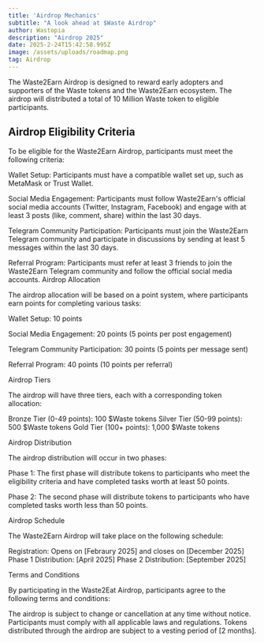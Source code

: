 ```yaml
---
title: 'Airdrop Mechanics'
subtitle: "A look ahead at $Waste Airdrop"
author: Wastopia
description: "Airdrop 2025"
date: 2025-2-24T15:42:58.995Z
image: /assets/uploads/roadmap.png
tag: Airdrop
---
```


The Waste2Earn Airdrop is designed to reward early adopters and supporters of the Waste tokens and the Waste2Earn ecosystem. The airdrop will distributed a total of 10 Million 
Waste token to eligible participants.

## Airdrop Eligibility Criteria

To be eligible for the Waste2Earn Airdrop, participants must meet the following criteria:

Wallet Setup: Participants must have a compatible wallet set up, such as MetaMask or Trust Wallet.

Social Media Engagement: Participants must follow Waste2Earn's official social media accounts (Twitter, Instagram, Facebook) and engage with at least 3 posts (like, comment, share) within the last 30 days.

Telegram Community Participation: Participants must join the Waste2Earn Telegram community and participate in discussions by sending at least 5 messages within the last 30 days.

Referral Program: Participants must refer at least 3 friends to join the Waste2Earn Telegram community and follow the official social media accounts.
Airdrop Allocation

The airdrop allocation will be based on a point system, where participants earn points for completing various tasks:

Wallet Setup: 10 points

Social Media Engagement: 20 points (5 points per post engagement)

Telegram Community Participation: 30 points (5 points per message sent)

Referral Program: 40 points (10 points per referral)

Airdrop Tiers

The airdrop will have three tiers, each with a corresponding token allocation:

Bronze Tier (0-49 points): 100 $Waste tokens
Silver Tier (50-99 points): 500 $Waste tokens
Gold Tier (100+ points): 1,000 $Waste tokens

Airdrop Distribution

The airdrop distribution will occur in two phases:

Phase 1: The first phase will distribute tokens to participants who meet the eligibility criteria and have completed tasks worth at least 50 points.

Phase 2: The second phase will distribute tokens to participants who have completed tasks worth less than 50 points.

Airdrop Schedule

The Waste2Earn Airdrop will take place on the following schedule:

Registration: Opens on [Febraury 2025] and closes on [December 2025]
Phase 1 Distribution: [April 2025]
Phase 2 Distribution: [September 2025]

Terms and Conditions

By participating in the Waste2Eat Airdrop, participants agree to the following terms and conditions:

The airdrop is subject to change or cancellation at any time without notice.
Participants must comply with all applicable laws and regulations.
Tokens distributed through the airdrop are subject to a vesting period of [2 months].